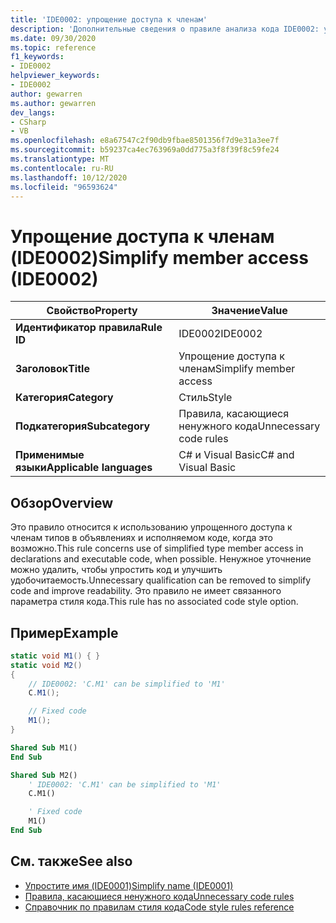 ```yaml
---
title: 'IDE0002: упрощение доступа к членам'
description: 'Дополнительные сведения о правиле анализа кода IDE0002: упрощение доступа к членам'
ms.date: 09/30/2020
ms.topic: reference
f1_keywords:
- IDE0002
helpviewer_keywords:
- IDE0002
author: gewarren
ms.author: gewarren
dev_langs:
- CSharp
- VB
ms.openlocfilehash: e8a67547c2f90db9fbae8501356f7d9e31a3ee7f
ms.sourcegitcommit: b59237ca4ec763969a0dd775a3f8f39f8c59fe24
ms.translationtype: MT
ms.contentlocale: ru-RU
ms.lasthandoff: 10/12/2020
ms.locfileid: "96593624"
---
```

# <a name="simplify-member-access-ide0002"></a><span data-ttu-id="a8ae0-103">Упрощение доступа к членам (IDE0002)</span><span class="sxs-lookup"><span data-stu-id="a8ae0-103">Simplify member access (IDE0002)</span></span>

|<span data-ttu-id="a8ae0-104">Свойство</span><span class="sxs-lookup"><span data-stu-id="a8ae0-104">Property</span></span>|<span data-ttu-id="a8ae0-105">Значение</span><span class="sxs-lookup"><span data-stu-id="a8ae0-105">Value</span></span>|
|-|-|
| <span data-ttu-id="a8ae0-106">**Идентификатор правила**</span><span class="sxs-lookup"><span data-stu-id="a8ae0-106">**Rule ID**</span></span> | <span data-ttu-id="a8ae0-107">IDE0002</span><span class="sxs-lookup"><span data-stu-id="a8ae0-107">IDE0002</span></span> |
| <span data-ttu-id="a8ae0-108">**Заголовок**</span><span class="sxs-lookup"><span data-stu-id="a8ae0-108">**Title**</span></span> | <span data-ttu-id="a8ae0-109">Упрощение доступа к членам</span><span class="sxs-lookup"><span data-stu-id="a8ae0-109">Simplify member access</span></span> |
| <span data-ttu-id="a8ae0-110">**Категория**</span><span class="sxs-lookup"><span data-stu-id="a8ae0-110">**Category**</span></span> | <span data-ttu-id="a8ae0-111">Стиль</span><span class="sxs-lookup"><span data-stu-id="a8ae0-111">Style</span></span> |
| <span data-ttu-id="a8ae0-112">**Подкатегория**</span><span class="sxs-lookup"><span data-stu-id="a8ae0-112">**Subcategory**</span></span> | <span data-ttu-id="a8ae0-113">Правила, касающиеся ненужного кода</span><span class="sxs-lookup"><span data-stu-id="a8ae0-113">Unnecessary code rules</span></span> |
| <span data-ttu-id="a8ae0-114">**Применимые языки**</span><span class="sxs-lookup"><span data-stu-id="a8ae0-114">**Applicable languages**</span></span> | <span data-ttu-id="a8ae0-115">C# и Visual Basic</span><span class="sxs-lookup"><span data-stu-id="a8ae0-115">C# and Visual Basic</span></span> |

## <a name="overview"></a><span data-ttu-id="a8ae0-116">Обзор</span><span class="sxs-lookup"><span data-stu-id="a8ae0-116">Overview</span></span>

<span data-ttu-id="a8ae0-117">Это правило относится к использованию упрощенного доступа к членам типов в объявлениях и исполняемом коде, когда это возможно.</span><span class="sxs-lookup"><span data-stu-id="a8ae0-117">This rule concerns use of simplified type member access in declarations and executable code, when possible.</span></span> <span data-ttu-id="a8ae0-118">Ненужное уточнение можно удалить, чтобы упростить код и улучшить удобочитаемость.</span><span class="sxs-lookup"><span data-stu-id="a8ae0-118">Unnecessary qualification can be removed to simplify code and improve readability.</span></span> <span data-ttu-id="a8ae0-119">Это правило не имеет связанного параметра стиля кода.</span><span class="sxs-lookup"><span data-stu-id="a8ae0-119">This rule has no associated code style option.</span></span>

## <a name="example"></a><span data-ttu-id="a8ae0-120">Пример</span><span class="sxs-lookup"><span data-stu-id="a8ae0-120">Example</span></span>

```csharp
static void M1() { }
static void M2()
{
    // IDE0002: 'C.M1' can be simplified to 'M1'
    C.M1();

    // Fixed code
    M1();
}
```

```vb
Shared Sub M1()
End Sub

Shared Sub M2()
    ' IDE0002: 'C.M1' can be simplified to 'M1'
    C.M1()

    ' Fixed code
    M1()
End Sub
```

## <a name="see-also"></a><span data-ttu-id="a8ae0-121">См. также</span><span class="sxs-lookup"><span data-stu-id="a8ae0-121">See also</span></span>

- [<span data-ttu-id="a8ae0-122">Упростите имя (IDE0001)</span><span class="sxs-lookup"><span data-stu-id="a8ae0-122">Simplify name (IDE0001)</span></span>](ide0001.md)
- [<span data-ttu-id="a8ae0-123">Правила, касающиеся ненужного кода</span><span class="sxs-lookup"><span data-stu-id="a8ae0-123">Unnecessary code rules</span></span>](unnecessary-code-rules.md)
- [<span data-ttu-id="a8ae0-124">Справочник по правилам стиля кода</span><span class="sxs-lookup"><span data-stu-id="a8ae0-124">Code style rules reference</span></span>](index.md)
